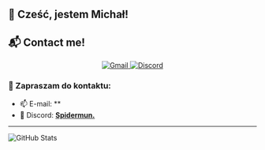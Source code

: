 ## 👋 Cześć, jestem Michał!
## 📬 Contact me!

<p align="center">
  <a href="mailto:twojemail@gmail.com">
    <img alt="Gmail" src="https://img.shields.io/badge/Gmail-D14836?style=for-the-badge&logo=gmail&logoColor=white" />
  </a>
  <a href="https://discord.com/users/spidermun.">
    <img alt="Discord" src="https://img.shields.io/badge/Discord-5865F2?style=for-the-badge&logo=discord&logoColor=white" />
  </a>
<!--   <a href="https://linkedin.com/in/twoj-profil">
    <img alt="LinkedIn" src="https://img.shields.io/badge/LinkedIn-0077B5?style=for-the-badge&logo=linkedin&logoColor=white" />
  </a> -->
</p>

### 💬 Zapraszam do kontaktu:
- 📫 E-mail: **
- 💬 Discord: **[Spidermun.](https://discord.com/users/spidermun.)**
---

![GitHub Stats](https://github-readme-stats.vercel.app/api?username=spidermun&show_icons=true&theme=tokyonight)

